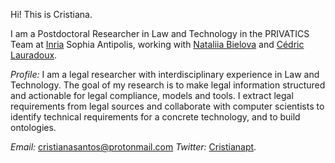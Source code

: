 Hi! This is Cristiana. 

I am a Postdoctoral Researcher in Law and Technology in the PRIVATICS Team at [Inria](https://www.inria.fr/en) Sophia Antipolis, working with [Nataliia Bielova](http://www-sop.inria.fr/members/Nataliia.Bielova/) and [Cédric Lauradoux](https://planete.inrialpes.fr/~lauradou/).

*Profile:* 
I am a legal researcher with interdisciplinary experience in Law and Technology. The goal of my research is to make legal information structured and actionable for legal compliance, models and tools. I extract legal requirements from legal sources and collaborate with computer scientists to identify technical requirements for a concrete technology, and to build ontologies.

*Email:* cristianasantos@protonmail.com
*Twitter:* [Cristianapt](https://twitter.com/cristianapt?lang=en).

